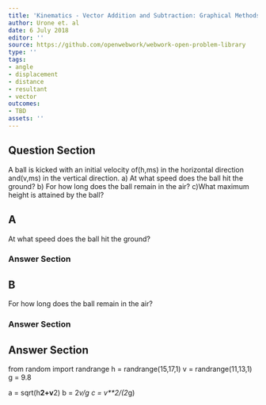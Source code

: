 ```yaml
---
title: 'Kinematics - Vector Addition and Subtraction: Graphical Methods'
author: Urone et. al
date: 6 July 2018
editor: ''
source: https://github.com/openwebwork/webwork-open-problem-library
type: ''
tags:
- angle
- displacement
- distance
- resultant
- vector
outcomes:
- TBD
assets: ''
---
```


## Question Section 

A ball is kicked with an initial velocity of(h,ms) in the horizontal direction and(v,ms) in the vertical direction.
a) At what speed does the ball hit the ground?
b) For how long does the ball remain in the air?
c)What maximum height is attained by the ball?
## A
At what speed does the ball hit the ground?
### Answer Section
## B
For how long does the ball remain in the air?
### Answer Section


## Answer Section

from random import randrange
h = randrange(15,17,1)
v = randrange(11,13,1)
g = 9.8

a = sqrt(h**2+v**2)
b = 2*v/g
c = v**2/(2*g)